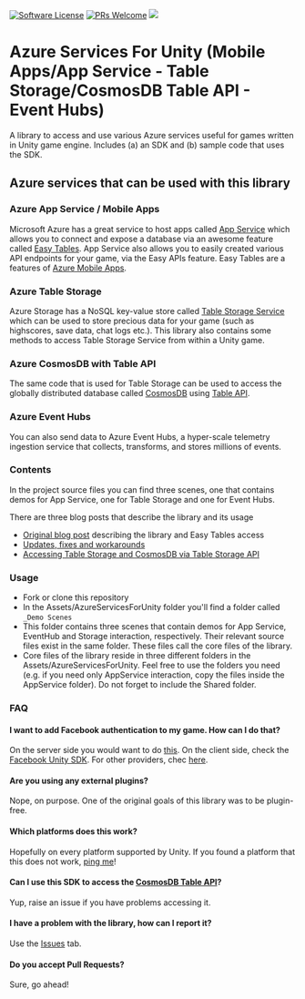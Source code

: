[![Software License](https://img.shields.io/badge/license-MIT-brightgreen.svg?style=flat-square)](LICENSE.md)
[![PRs Welcome](https://img.shields.io/badge/PRs-welcome-brightgreen.svg?style=flat-square)](http://makeapullrequest.com)
![](https://gaforgithub.azurewebsites.net/api?repo=AzureServicesForUnity&empty)

# Azure Services For Unity (Mobile Apps/App Service - Table Storage/CosmosDB Table API - Event Hubs)

A library to access and use various Azure services useful for games written in Unity game engine. Includes (a) an SDK and (b) sample code that uses the SDK.

## Azure services that can be used with this library

### Azure App Service / Mobile Apps
Microsoft Azure has a great service to host apps called [App Service](https://azure.microsoft.com/en-us/services/app-service/) which allows you to connect and expose a database via an awesome feature called [Easy Tables](https://azure.microsoft.com/en-us/blog/azure-app-service-updates-november-2015/). App Service also allows you to easily created various API endpoints for your game, via the Easy APIs feature. Easy Tables are a features of [Azure Mobile Apps](https://azure.microsoft.com/en-us/services/app-service/mobile/).

### Azure Table Storage

Azure Storage has a NoSQL key-value store called [Table Storage Service](https://azure.microsoft.com/en-us/services/storage/tables/) which can be used to store precious data for your game (such as highscores, save data, chat logs etc.). This library also contains some methods to access Table Storage Service from within a Unity game. 

### Azure CosmosDB with Table API

The same code that is used for Table Storage can be used to access the globally distributed database called [CosmosDB](https://docs.microsoft.com/en-us/azure/cosmos-db/introduction) using [Table API](https://docs.microsoft.com/en-us/azure/cosmos-db/create-table-dotnet#update-your-connection-string).

### Azure Event Hubs

You can also send data to Azure Event Hubs, a hyper-scale telemetry ingestion service that collects, transforms, and stores millions of events.

### Contents

In the project source files you can find three scenes, one that contains demos for App Service, one for Table Storage and one for Event Hubs. 

There are three blog posts that describe the library and its usage
- [Original blog post](https://dgkanatsios.com/2016/04/14/use-azure-services-from-unity/) describing the library and Easy Tables access
- [Updates, fixes and workarounds](https://dgkanatsios.com/2016/09/01/an-update-to-azure-services-for-unity-library/)
- [Accessing Table Storage and CosmosDB via Table Storage API](https://dgkanatsios.com/2017/02/21/accessing-azure-table-service-from-a-unity-game/)

### Usage

- Fork or clone this repository
- In the Assets/AzureServicesForUnity folder you'll find a folder called `_Demo Scenes`
- This folder contains three scenes that contain demos for App Service, EventHub and Storage interaction, respectively. Their relevant source files exist in the same folder. These files call the core files of the library.
- Core files of the library reside in three different folders in the Assets/AzureServicesForUnity. Feel free to use the folders you need (e.g. if you need only AppService interaction, copy the files inside the AppService folder). Do not forget to include the Shared folder.

### FAQ

#### I want to add Facebook authentication to my game. How can I do that?
On the server side you would want to do [this](https://docs.microsoft.com/en-us/azure/app-service-mobile/app-service-mobile-how-to-configure-facebook-authentication). On the client side, check the [Facebook Unity SDK](https://developers.facebook.com/docs/unity/). For other providers, chec [here](https://docs.microsoft.com/en-us/azure/app-service/app-service-authentication-overview).

#### Are you using any external plugins?
Nope, on purpose. One of the original goals of this library was to be plugin-free.

#### Which platforms does this work?
Hopefully on every platform supported by Unity. If you found a platform that this does not work, [ping me](https://github.com/dgkanatsios/AzureServicesForUnity/issues)!

#### Can I use this SDK to access the [CosmosDB Table API](https://docs.microsoft.com/en-us/azure/cosmos-db/table-introduction)?
Yup, raise an issue if you have problems accessing it.

#### I have a problem with the library, how can I report it?
Use the [Issues](https://github.com/dgkanatsios/AzureServicesForUnity/issues) tab.

#### Do you accept Pull Requests?
Sure, go ahead!

